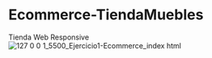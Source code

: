 # Ecommerce-TiendaMuebles
Tienda Web Responsive
![127 0 0 1_5500_Ejercicio1-Ecommerce_index html](https://user-images.githubusercontent.com/84733911/154563138-f1ed1c73-b6ed-4c37-b054-8859fae301bf.png)
